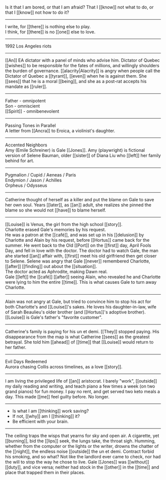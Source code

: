 

Is it that I am bored, or that I am afraid? That I [[know]] not what to do, or that I [[know]] not how to do it?
- - -
I write, for [[there]] is nothing else to play.  
I think, for [[there]] is no [[one]] else to love.
- - - 
1992 Los Angeles riots
- - - 
[[An]] EA dictator with a panel of minds who advise him. Dictator of Quebec [[wishes]] to be responsible for the fates of millions, and willingly shoulders the burden of governance. [[alacrity|Alacrity]] is angry when people call the Dictator of Quebec a [[tyrant]], [[even]] when he is against them. She [[sees]] that he is a moral [[being]], and she as a post-rat accepts his mandate as [[ruler]].
- - - 
Father - omnipotent  
Son - omniscient  
[[Spirit]] - omnibenevolent
- - -
Passing Tones in Parallel  
A letter from [[Ancra]] to Eroica, a violinist's daughter.  
- - -
Accented Neighbors  
Amy (Emile Schreiner) is Gale [[Jones]]. Amy (playwright) is fictional version of Selene Bauman, older [[sister]] of Diana Liu who [[left]] her family behind for art.  
- - -
Pygmalion / Cupid / Aeneas / Paris  
Endymion / Jason / Achilles  
Orpheus / Odysseus  
- - -
Catherine thought of herself as a killer and put the blame on Gale to save her own soul. Years [[later]], as [[an]] adult, she realizes she pinned the blame so she would not [[have]] to blame herself.  
- - -
[[Louise]] is Venus, the girl from the high school [[story]].  
Charlotte erased Gale's memories by his request.  
He was a patron at the [[café]], and was set up in his [[delusion]] by Charlotte and Alain by his request, before [[Hortus]] came back for the summer. He went back to the Old [[Port]] on the [[first]] day, April Fools Day, and fell in love with the doctor. The doctor had to watch Gale, the man ahe started [[an]] affair with, [[first]] meet his old girlfriend then get closer to Selene. Selene was angry that Gale [[never]] remembered Charlotte, [[after]] [[finding]] out about the [[situation]].  
The doctor acted as Aphrodite, making Dawn real.  
Gale [[left]] the [[café]] [[after]] seeing Alain, who revealed he and Charlotte were lying to him the entire [[time]]. This is what causes Gale to turn away Charlotte.  
- - -
Alain was not angry at Gale, but tried to convince him to stop his act for both Charlotte's and [[Louise]]'s sakes. He loves his daughter-in-law, wife of Sarah Beaulieu's older brother (and [[Hortus]]'s adoptive brother). [[Louise]] is Gale's father's "favorite customer".  
- - -
Catherine's family is paying for his un et demi. [[They]] stopped paying. His disappearance from the map is what Catherine [[sees]] as the greatest betrayal. She told him [[ahead]] of [[time]] that [[Louise]] would return to her father.  
- - -
Evil Days Redeemed  
Aurora chasing Collis across timelines, as a love [[story]].
- - -
I am living the privileged life of [[an]] aristocrat. I barely "work", [[outside]] my daily reading and writing, and teach piano a few times a week (on two grand pianos) for fun money. I pay no rent, and get served two keto meals a day. This made [[me]] feel guilty before. No longer.
- - -
- Is what I am [[thinking]] work saving?
- If not, [[why]] am I [[thinking]] it?
- Be efficient with your brain.
-  - -
The ceiling traps the wisps that yearns for sky and open air. A cigarette, yet [[burning]], bid the [[lips]] seek, the lungs take, the throat sigh. Humming, whether from the computer or the lights or the writer, drowns the chatter of the [[night]], the endless noise [[outside]] the un et demi. Contract forbid his smoking, and so what? Not like the landlord ever came to check, nor had the will to stop the way he chose to live. Gale [[Jones]] was [[without]] [[duty]], and vice versa; neither had stock in the [[other]] in the [[time]] and place that trapped them in their places.
